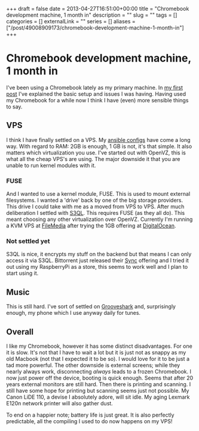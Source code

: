 +++ 
draft = false
date = 2013-04-27T16:51:00+00:00
title = "Chromebook development machine, 1 month in"
description = ""
slug = "" 
tags = []
categories = []
externalLink = ""
series = []
aliases = ["/post/49008909173/chromebook-development-machine-1-month-in"]
+++

Chromebook development machine, 1 month in
==========================================

I've been using a Chromebook lately as my primary machine. In [my first
post](https://github.com/haarts/vps-ansible-config) I've explained the
basic setup and issues I was having. Having used my Chromebook for a
while now I think I have (even) more sensible things to say.

VPS
---

I think I have finally settled on a VPS. My [ansible
configs](https://github.com/haarts/vps-ansible-config) have come a long
way. With regard to RAM: 2GB is enough, 1 GB is not, it's that simple.
It also matters which virtualization you use. I've started out with
OpenVZ, this is what all the cheap VPS's are using. The major downside
it that you are unable to run kernel modules with it.

### FUSE

And I wanted to use a kernel module, FUSE. This is used to mount
external filesystems. I wanted a 'drive' back by one of the big storage
providers. This drive I could take with me as a moved from VPS to VPS.
After much deliberation I settled with
[S3QL](https://code.google.com/p/s3ql/). This requires FUSE (as they all
do). This meant choosing any other virtualization over OpenVZ. Currently
I'm running a KVM VPS at [FileMedia](http://www.filemedia.de) after
trying the 1GB offering at
[DigitalOcean](https://www.digitalocean.com/).

### Not settled yet

S3QL is nice, it encrypts my stuff on the backend but that means I can
only access it via S3QL. Bittorrent just released their
[Sync](http://labs.bittorrent.com/experiments/sync.html) offering and I
tried it out using my RaspberryPi as a store, this seems to work well
and I plan to start using it.

Music
-----

This is still hard. I've sort of settled on
[Grooveshark](http://grooveshark.com/) and, surprisingly enough, my
phone which I use anyway daily for tunes.

Overall
-------

I like my Chromebook, however it has some distinct disadvantages. For
one it is slow. It's not that I have to wait a lot but it is just not as
snappy as my old Macbook (not that I expected it to be so). I would love
for it to be just a tad more powerful. The other downside is external
screens; while they nearly always work, disconnecting *always* leads to
a frozen Chromebook. I now just power off the device, booting is quick
enough. Seems that after 20 years external monitors are still hard. Then
there is printing and scanning. I still have some hope for printing but
scanning seems just not possible. My Canon LiDE 110, a devise I
absolutely adore, will sit idle. My aging Lexmark E120n network printer
will also gather dust.

To end on a happier note; battery life is just great. It is also
perfectly predictable, all the compiling I used to do now happens on my
VPS!


